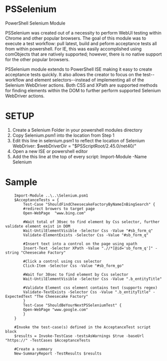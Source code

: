 # PSSelenium
PowerShell Selenium Module

PSSelenium was created out of a necessity to perform WebUI testing within Chrome and other popular browsers.  The goal of this module was to execute a test workflow: pull latest, build and peform acceptance tests all from within powershell.  For IE, this was easily accomplished using comObjects that are natively supported; however, there is no native support for the other popular browsers. 

PSSelenium module extends to PowerShell ISE making it easy to create acceptance tests quickly.  It also allows the creator to focus on the test--workflow and element selectors--instead of implementing all of the Selenium WebDriver actions.  Both CSS and XPath are supported methods for finding elements within the DOM to further perform supported Selenium WebDriver actions. 

# SETUP

1.  Create a Selenium Folder in your powershell modules directory
2.  Copy Selenium.psm1 into the location from Step 1
3.  Edit this line in selenium.psm1 to reflect the location of Selenium WebDriver:  $webDriverDir = "$PSScriptRoot/2.45.0/net40/"
3.  Open a new ISE or powershell editor
4.  Add the this line at the top of every script: Import-Module -Name Selenium 

# Sample 

        Import-Module ..\..\Selenium.psm1
        $AcceptanceTests = {
            Test-Case "ShouldFindCheesecakeFactoryByNameInBingSearch" {
            #redirect browers to target page
            Open-WebPage  "www.bing.com"
            
            #Wait total of 30sec to find element by Css selector, further validate element exist in DOM 
            Wait-UntilElementVisible -Selector Css -Value "#sb_form_q"
            Validate-ElementExists -Selector Css -Value "#sb_form_q"
            
            #Insert text into a control on the page using xpath
            Insert-Text -Selector XPath -Value ".//*[@id='sb_form_q']" -string "Cheesecake Factory"
            
            #Click a control using css selector
            Click-Item -Selector Css -Value "#sb_form_go"
            
            #Wait for 30sec to find element by Css selector
            Wait-UntilElementVisible -Selector Css -Value ".b_entityTitle"
            
            #Validate Element css element contains text (supports regex)
            Validate-TextExists -Selector Css -Value ".b_entityTitle" -ExpectedText "The Cheesecake Factory"
            }
            Test-Case "ShouldBeYourNextPSSeleniumTest" {
            Open-WebPage "www.google.com"
            }  
        }
        
        #Invoke the test-case(s) defined in the AcceptanceTest script block 
        $results = Invoke-TestCase -testsAsWarnings $true -baseUrl "https://" -TestCases $AcceptanceTests
        
        #Create a summary 
        New-SummaryReport -TestResults $results
